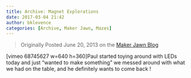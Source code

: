 ```yaml
---
title: Archive: Magnet Explorations
date: 2017-03-04 21:42
author: bklevence
categories: [Archive, Maker Jawn, Mazes]
---
```

<blockquote>Originally Posted June 20, 2013 on the <a href="http://makerjawn.org/blog/2013/06/20/catsncoons-making-stuffs-with-magnets-from-bk/">Maker Jawn Blog</a></blockquote>
[vimeo 68745627 w=640 h=360]Paul started toying around with LEDs today and just “wanted to make something” we messed around with what we had on the table, and he definitely wants to come back !

